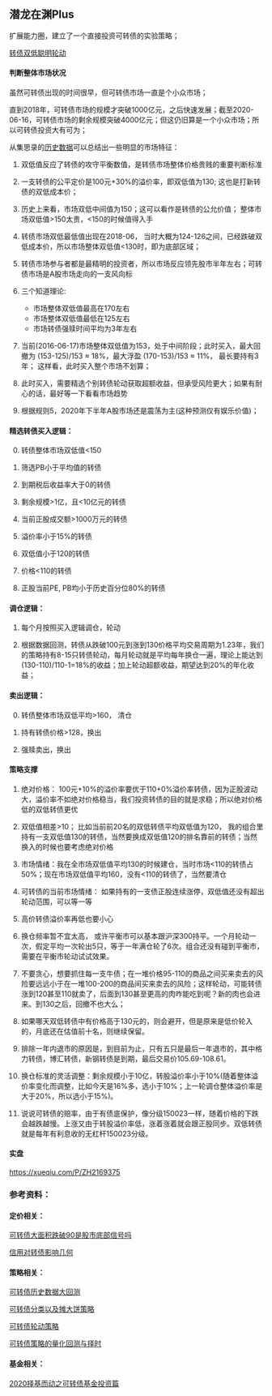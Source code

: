 ## 潜龙在渊Plus

扩展能力圈，建立了一个直接投资可转债的实验策略；

[转债双低聪明轮动](https://xueqiu.com/P/ZH2169375)

#### 判断整体市场状况

虽然可转债出现的时间很早，但可转债市场一直是个小众市场；

直到2018年，可转债市场的规模才突破1000亿元，之后快速发展；截至2020-06-16，可转债市场的剩余规模突破4000亿元；但这仍旧算是一个小众市场；所以可转债投资大有可为；

从集思录的[历史数据](https://www.jisilu.cn/data/cbnew/cb_index/)可以总结出一些明显的市场特征：

1. 双低值反应了转债的攻守平衡数值，是转债市场整体价格贵贱的重要判断标准

2. 一支转债的公平定价是100元+30%的溢价率，即双低值为130; 这也是打新转债的双低成本价；

3. 历史上来看，市场双低中间值为150；这可以看作是转债的公允价值； 整体市场双低值>150太贵，<150的时候值得入手

4. 转债市场双低最低值出现在2018-06， 当时大概为124-126之间，已经跌破双低成本价，所以市场整体双低值<130时，即为底部区域；

5. 转债市场参与者都是最精明的投资者，所以市场反应领先股市半年左右；可转债市场是A股市场走向的一支风向标

6. 三个知道理论:

    - 市场整体双低值最高在170左右
    - 市场整体双低值最低在125左右
    - 市场转债强赎时间平均为3年左右

7. 当前(2016-06-17)市场整体双低值为153，处于中间阶段；此时买入，最大回撤为 (153-125)/153 ≈ 18%，最大浮盈 (170-153)/153 ≈ 11%， 最长要持有3年； 这样看，此时买入整个市场不划算；

8. 此时买入，需要精选个别转债轮动获取超额收益，但承受风险更大；如果有耐心的话，最好等一下看看市场趋势

9. 根据规则5，2020年下半年A股市场还是震荡为主(这种预测仅有娱乐价值)；

#### 精选转债买入逻辑：

0. 转债整体市场双低值<150

1. 筛选PB小于平均值的转债

2. 到期税后收益率大于0的转债

3. 剩余规模>1亿，且<10亿元的转债

4. 当前正股成交额>1000万元的转债

5. 溢价率小于15%的转债

6. 双低值小于120的转债

7. 价格<110的转债

8. 正股当前PE, PB均小于历史百分位80%的转债


#### 调仓逻辑：

1. 每个月按照买入逻辑调仓，轮动

2. 根据数据回测，转债从跌破100元到涨到130价格平均交易周期为1.23年，我们的策略持有8-15只转债轮动，每月轮动就是平均每年换仓一遍，理论上能达到(130-110)/110-1=18%的收益；加上轮动超额收益，期望达到20%的年化收益；


#### 卖出逻辑：

0. 转债整体市场双低平均>160， 清仓

1. 持有转债价格>128，换出

2. 强赎卖出，换出


#### 策略支撑

1. 绝对价格： 100元+10%的溢价率要优于110+0%溢价率转债，因为正股波动大，溢价率不如绝对价格稳当，我们投资转债的目的就是求稳；所以绝对价格低的双低转债更优

2. 双低值相差>10； 比如当前前20名的双低转债平均双低值为120， 我的组合里持有一支双低值130的转债，当然要换成双低值120的排名靠前的转债；当然换入的时候也要考虑绝对价格

3. 市场情绪：我在全市场双低值平均130的时候建仓，当时市场<110的转债占50%；现在市场双低值平均160，没有<110的转债了，当然要清仓

4. 可转债的当前市场情绪： 如果持有的一支债正股连续涨停，双低值还没有超出轮动范围，可以等一等

5. 高价转债溢价率再低也要小心

6. 换仓频率暂不宜太高， 或许平衡市可以基本跟沪深300持平。一个月轮动一次，假定平均一次轮出5只，等于一年满仓轮了6次。组合还没有碰到平衡市，需要在平衡市轮动试试效果。

7. 不要贪心，想要抓住每一支牛债；在一堆价格95-110的商品之间买来卖去的风险要远远小于在一堆100-200的商品间买来卖去的风险；这样轮动，可能转债涨到120甚至110就卖了，后面到130甚至更高的肉咋能吃到呢？新的肉也会进来。到130之后，回撤不也大么；

8. 如果哪天双低转债中有价格高于130元的，则会避开，但是原来是低价轮入的，月底还在估值前十名，则继续保留。

9. 排除一年内退市的原因是，到目前为止，只有五只是最后一年退市的，其中格力转债，博汇转债，新钢转债是到期，最后交易价105.69-108.61。

10. 换仓标准的灵活调整：剩余规模小于10亿，转股溢价率小于10%(随着整体溢价率变化而调整，比如今天是16%多，选小于10%；上一轮调仓整体溢价率是大于20%，所以选小于15%)。

11. 说说可转债的赔率，由于有债底保护，像分级150023一样，随着价格的下跌会越跌越慢。上涨又由于转股溢价率低，涨着涨着就会跟正股同步。双低转债就是每年有利息收的无杠杆150023分级。

#### 实盘

https://xueqiu.com/P/ZH2169375

### 参考资料：

#### 定价相关：

[可转债大面积跌破90是股市底部信号吗](https://xueqiu.com/2680567071/141901038)

[信用对转债影响几何](http://bond.jrj.com.cn/2019/09/05080528092151.shtml)

#### 策略相关：

[可转债历史数据大回测](https://mp.weixin.qq.com/s?__biz=MzI0MzU1OTA4Mw==&mid=2247486292&idx=1&sn=d693644096b12be3bcc0f75794bace45&scene=21#wechat_redirect)

[可转债分类以及摊大饼策略](https://www.jisilu.cn/question/351279)

[可转债轮动策略](https://www.jisilu.cn/question/273614)

[可转债策略的量化回测与择时](https://www.jisilu.cn/question/336811)

#### 基金相关：

[2020择基而动之可转债基金投资篇](https://xueqiu.com/4484400907/142905985)


